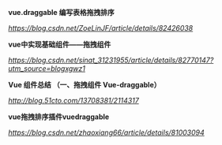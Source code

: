 **vue.draggable 编写表格拖拽排序**

*https://blog.csdn.net/ZoeLinJF/article/details/82426038*



**vue中实现基础组件——拖拽组件**

*https://blog.csdn.net/sinat_31231955/article/details/82770147?utm_source=blogxgwz1*



**Vue 组件总结 （一、拖拽组件 Vue-draggable）**

*http://blog.51cto.com/13708381/2114317*



**vue拖拽排序插件vuedraggable**

*https://blog.csdn.net/zhaoxiang66/article/details/81003094*

